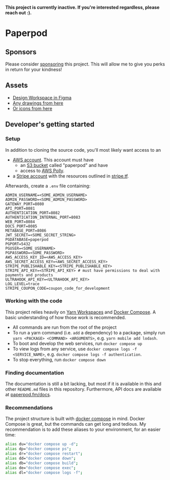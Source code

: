 **This project is currently inactive. If you're interested regardless, please reach out :).** 

# Paperpod

## Sponsors

Please consider [sponsoring](https://github.com/sponsors/olaven/) this project.
This will allow me to give you perks in return for your kindness!

## Assets

- [Design Workspace in Figma](https://www.figma.com/file/VSrR5BIGv7BkliMdcwvA8q/Paperpod?node-id=0%3A1)
- [Any drawings from here](https://undraw.co/illustrations)
- [Or icons from here](https://feathericons.com/)

## Developer's getting started 

### Setup

In addition to cloning the source code, you'll
most likely want access to an 
* [AWS account](https://aws.amazon.com/). This account must have
  * an [S3 bucket](https://docs.aws.amazon.com/AmazonS3/latest/userguide/creating-buckets-s3.html) called "paperpod" and have
  * access to [AWS Polly](https://aws.amazon.com/polly/). 
* a [Stripe account](https://stripe.com/en-no) with the resources outlined in [stripe.tf](./packages/infrastructure/stripe.tf). 

Afterwards, create a `.env` file containing: 
```
ADMIN_USERNAME=<SOME_ADMIN_USERNAME>
ADMIN_PASSWORD=<SOME_ADMIN_PASSWORD>
GATEWAY_PORT=8080
API_PORT=8081
AUTHENTICATION_PORT=8082
AUTHENTICATION_INTERNAL_PORT=8083
WEB_PORT=8084
DOCS_PORT=8085
METABASE_PORT=8086
JWT_SECRET=<SOME_SECRET_STRING>
PGDATABASE=paperpod
PGPORT=5432
PGUSER=<SOME_USERNAME>
PGPASSWORD=<SOME_PASSWORD>
AWS_ACCESS_KEY_ID=<AWS_ACCESS_KEY>
AWS_SECRET_ACCESS_KEY=<AWS_SECRET_ACCESS_KEY>
STRIPE_PUBLISHABLE_KEY=<STRIPE_PUBLISHABLE_KEY>
STRIPE_API_KEY=<STRIPE_API_KEY> # must have permissions to deal with payments and products
ULTRAHOOK_API_KEY=<ULTRAHOOK_API_KEY>
LOG_LEVEL=trace
STRIPE_COUPON_CODE=coupon_code_for_development
```

### Working with the code 
This project relies heavily on [Yarn Workspaces](https://classic.yarnpkg.com/en/docs/workspaces/) and [Docker Compose](https://docs.docker.com/compose/). A basic understanding of how those work is recommended. 

* All commands are run from the root of the project 
* To run a yarn command (i.e. `add` a dependency) to a package, simply run `yarn <PACKAGE> <COMMAND> <ARGUMENTS>`, e.g. `yarn mobile add lodash`. 
* To boot and develop the web services, run `docker compose up`
* To view logs from any service, use `docker compose logs -f <SERVICE_NAME>`, e.g. `docker compose logs -f authentication`. 
* To stop everything, run `docker compose down` 


### Finding documentation 
The documentation is still a bit lacking, but most if it is available in this and other `README.md` files in this repository. Furthermore, API docs are available at [paperpod.fm/docs](https://paperpod.fm/docs/). 

### Recommendations

The project structure is built with [docker compose](https://docs.docker.com/compose/) in mind.
Docker Compose is great, but the commands can get long and tedious.
My recommendation is to add these aliases to your environment, for an easier time:

```bash
alias du="docker compose up -d";
alias dp="docker compose ps";
alias dr="docker compose restart";
alias dd="docker compose down";
alias db="docker compose build";
alias de="docker compose exec";
alias dl="docker compose logs -f";
```
